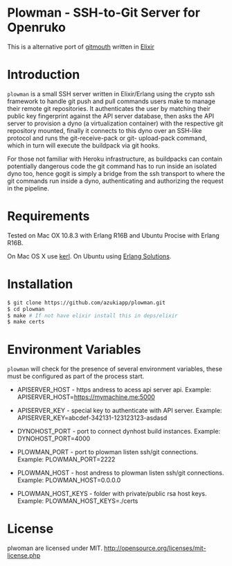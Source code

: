# Plowman - SSH-to-Git Server for Openruko

This is a alternative port of [gitmouth](https://github.com/openruko/gitmouth) written in [Elixir](http://elixir-lang.org)

# Introduction

`plowman` is a small SSH server written in Elixir/Erlang using the crypto ssh framework to handle git push and pull commands users make to manage their remote git repositories. It authenticates the user by matching their public key fingerprint against the API server database, then asks the API server to provision a dyno (a virtualization container) with the respective git repository mounted, finally it connects to this dyno over an SSH-like protocol and runs the git-receive-pack or git- upload-pack command, which in turn will execute the buildpack via git hooks.

For those not familiar with Heroku infrastructure, as buildpacks can contain potentially dangerous code the git command has to run inside an isolated dyno too, hence gogit is simply a bridge from the ssh transport to where the git commands run inside a dyno, authenticating and authorizing the request in the pipeline.

# Requirements

Tested on Mac OX 10.8.3 with Erlang R16B and Ubuntu Procise with Erlang R16B.

On Mac OS X use [kerl](https://github.com/spawngrid/kerl).
On Ubuntu using [Erlang Solutions](https://www.erlang-solutions.com/downloads/download-erlang-otp).

# Installation

```bash
$ git clone https://github.com/azukiapp/plowman.git
$ cd plowman
$ make # If not have elixir install this in deps/elixir
$ make certs
```

# Environment Variables

`plowman` will check for the presence of several environment variables, these must be configured as part of the process start.

- APISERVER_HOST - https andress to acess api server api. Example: APISERVER_HOST=https://mymachine.me:5000
- APISERVER_KEY  - special key to authenticate with API server. Example: APISERVER_KEY=abcdef-342131-123123123-asdasd

- DYNOHOST_PORT  - port to connect dynhost build instances. Example: DYNOHOST_PORT=4000

- PLOWMAN_PORT      - port to plowman listen ssh/git connections. Example: PLOWMAN_PORT=2222
- PLOWMAN_HOST      - host andress to plowman listen ssh/git connections. Example: PLOWMAN_HOST=0.0.0.0
- PLOWMAN_HOST_KEYS - folder with private/public rsa host keys. Example: PLOWMAN_HOST_KEYS=./certs

# License

plwoman are licensed under MIT. http://opensource.org/licenses/mit-license.php

